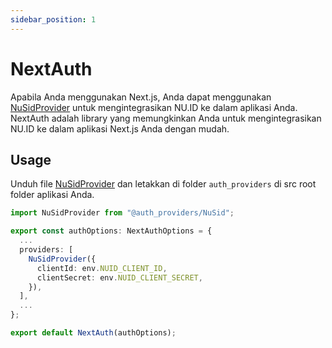 ```yaml
---
sidebar_position: 1
---
```


# NextAuth

Apabila Anda menggunakan Next.js, Anda dapat menggunakan [NuSidProvider](https://github.com/anvie/nu-id-client-auth-example/blob/main/src/auth_providers/NuSid.ts) untuk mengintegrasikan NU.ID ke dalam aplikasi Anda. NextAuth adalah library yang memungkinkan Anda untuk mengintegrasikan NU.ID ke dalam aplikasi Next.js Anda dengan mudah.

## Usage

Unduh file [NuSidProvider](https://github.com/anvie/nu-id-client-auth-example/blob/main/src/auth_providers/NuSid.ts) dan letakkan di folder `auth_providers` di src root folder aplikasi Anda.

```typescript
import NuSidProvider from "@auth_providers/NuSid";

export const authOptions: NextAuthOptions = {
  ...
  providers: [
    NuSidProvider({
      clientId: env.NUID_CLIENT_ID,
      clientSecret: env.NUID_CLIENT_SECRET,
    }),
  ],
  ...
};

export default NextAuth(authOptions);
```
